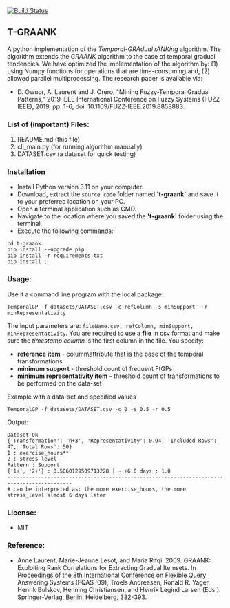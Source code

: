 [![Build Status](https://travis-ci.org/owuordickson/t-graank.svg?branch=main)](https://travis-ci.org/owuordickson/t-graank)
## T-GRAANK
A python implementation of the <i>Temporal-GRAdual rANKing</i> algorithm. The algorithm extends the <i>GRAANK</i> algorithm to the case of temporal gradual tendencies. We have optimized the implementation of the algorithm by: (1) using Numpy functions for operations that are time-consuming and, (2) allowed parallel multiprocessing. The research paper is available via:

* D. Owuor, A. Laurent and J. Orero, "Mining Fuzzy-Temporal Gradual Patterns," 2019 IEEE International Conference on Fuzzy Systems (FUZZ-IEEE), 2019, pp. 1-6, doi: 10.1109/FUZZ-IEEE.2019.8858883.

### List of (important) Files:
1. README.md (this file)
2. cli_main.py (for running algorithm manually)
3. DATASET.csv (a dataset for quick testing)

### Installation

* Install Python version 3.11 on your computer.
* Download, extract the ```source code``` folder named **'t-graank'** and save it to your preferred location on your PC.
* Open a terminal application such as CMD. 
* Navigate to the location where you saved the **'t-graank'** folder using the terminal. 
* Execute the following commands:

```chatinput
cd t-graank
pip install --upgrade pip
pip install -r requirements.txt
pip install .
```

### Usage:
Use it a command line program with the local package:

```
TemporalGP -f datasets/DATASET.csv -c refColumn -s minSupport  -r minRepresentativity
```

The input parameters are: ```fileName.csv, refColumn, minSupport, minRepresentativity```. You are required to use a <strong>file</strong> in csv format and make sure the <i>timestamp column</i> is the first column in the file. You specify:
* <strong>reference item</strong> - column\attribute that is the base of the temporal transformations
* <strong>minimum support</strong> - threshold count of frequent FtGPs
* <strong>minimum representativity item</strong> - threshold count of transformations to be performed on the data-set

Example with a data-set and specified values<br>
```
TemporalGP -f datasets/DATASET.csv -c 0 -s 0.5 -r 0.5
```

Output:
```
Dataset Ok
{'Transformation': 'n+3', 'Representativity': 0.94, 'Included Rows': 47, 'Total Rows': 50}
1 : exercise_hours**
2 : stress_level
Pattern : Support
{'1+', '2+'} : 0.5060129509713228 | ~ +6.0 days : 1.0
-------------------------------------------------------------------------------------------
# can be interpreted as: the more exercise_hours, the more stress_level almost 6 days later
```

### License:
* MIT

### Reference:
* Anne Laurent, Marie-Jeanne Lesot, and Maria Rifqi. 2009. GRAANK: Exploiting Rank Correlations for Extracting Gradual Itemsets. In Proceedings of the 8th International Conference on Flexible Query Answering Systems (FQAS '09), Troels Andreasen, Ronald R. Yager, Henrik Bulskov, Henning Christiansen, and Henrik Legind Larsen (Eds.). Springer-Verlag, Berlin, Heidelberg, 382-393.
